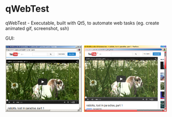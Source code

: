 # qWebTest
qWebTest - Executable, built with Qt5, to automate web tasks (eg. create animated gif, screenshot, ssh)

GUI:

![qWebTest 1](https://raw.githubusercontent.com/privet56/qWebTest/master/qWebTest.png)
